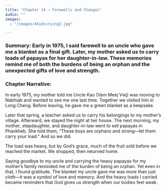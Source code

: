 ```yaml
---
title: "Chapter 14 — Farewells and Changes"
audio: ""
images:
  - "/images/4kidscrying2.jpg"

---
```

### Summary: Early in 1975, I said farewell to an uncle who gave me a blanket as a final gift. Later, my mother asked us to carry loads of papayas for her daughter-in-law. These memories remind me of both the burdens of being an orphan and the unexpected gifts of love and strength.

### Chapter Narrative: 
In early 1975, my mother told me Uncle Kao (Vam Meej Vwj) was moving to Nabhiab and wanted to see me one last time. Together we visited him in Long Cheng. Before leaving, he gave me a green blanket as a keepsake.

Later that spring, a teacher asked us to carry his belongings to my mother’s village. Afterward, we stayed the night at her house. The next morning, my mother, stepdaughter, and daughter-in-law went to sell papayas in Phavkheb. She told them, “These boys are orphans and strong—let them carry your load.” And so we did.

The load was heavy, but by God’s grace, much of the fruit sold before we reached the market. We shopped, then returned home.

Saying goodbye to my uncle and carrying the heavy papayas for my mother’s family reminded me of the burden of being an orphan. Yet even in that, I found gratitude. The blanket my uncle gave me was more than just cloth—it was a symbol of love and memory. And the heavy loads I carried became reminders that God gives us strength when our bodies feel weak.